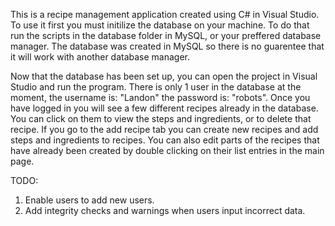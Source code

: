 This is a recipe management application created using C# in Visual Studio. To use it first you must initilize the database on your machine. To do that run the scripts in the database folder in MySQL, or your preffered database manager. The database was created in MySQL so there is no guarentee that it will work with another database manager.

Now that the database has been set up, you can open the project in Visual Studio and run the program. There is only 1 user in the database at the moment, the username is: "Landon" the password is: "robots".
Once you have logged in you will see a few different recipes already in the database. You can click on them to view the steps and ingredients, or to delete that recipe.
If you go to the add recipe tab you can create new recipes and add steps and ingredients to recipes. You can also edit parts of the recipes that have already been created by double clicking on their list entries in the main page.

TODO:
1. Enable users to add new users.
2. Add integrity checks and warnings when users input incorrect data.
